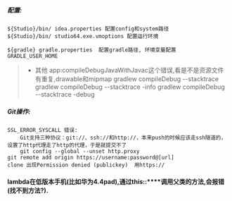 ##### 配置:
```
${Studio}/bin/ idea.properties 配置config和system路径
${Studio}/bin/ studio64.exe.vmoptions 配置运行环境

${gradle} gradle.properties  配置gradle路径, 环境变量配置  GRADLE_USER_HOME

```

> * 其他
 app:compileDebugJavaWithJavac这个错误,看是不是资源文件有重复,drawable和mipmap
 gradlew compileDebug --stacktrace
 gradlew compileDebug --stacktrace -info
 gradlew compileDebug --stacktrace -debug



##### Git操作:
```
SSL_ERROR_SYSCALL 错误:
    Git支持三种协议：git://、ssh://和http://，本来push的时候应该走ssh隧道的，设置了http代理走了http的代理，于是就提交不了
    git config --global --unset http.proxy
git remote add origin https://username:password@[url]
clone 出现Permission denied (publickey)  用https://
```



#### lambda在低版本手机(比如华为4.4pad),通过this::****调用父类的方法,会报错(找不到方法?).